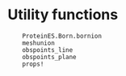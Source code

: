 # Utility functions

```@docs
    ProteinES.Born.bornion
    meshunion
    obspoints_line
    obspoints_plane
    props!
```
